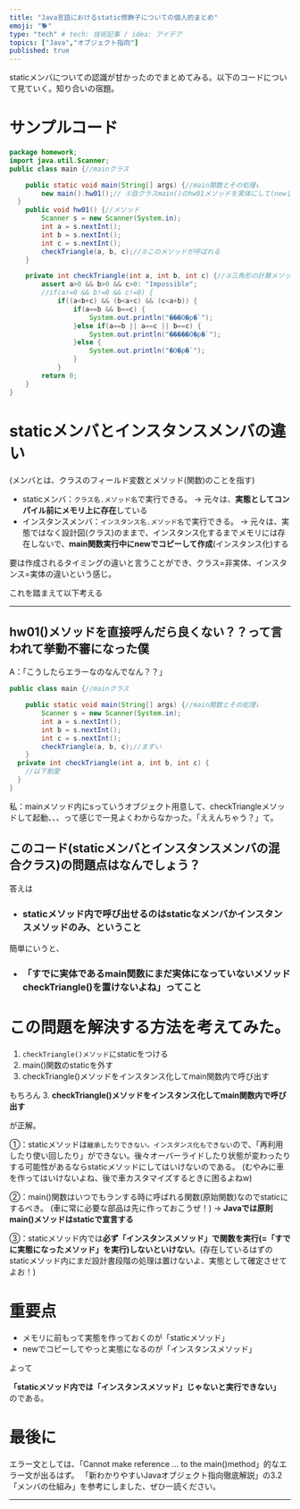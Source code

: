 ```yaml
---
title: "Java言語におけるstatic修飾子についての個人的まとめ"
emoji: "🐕"
type: "tech" # tech: 技術記事 / idea: アイデア
topics: ["Java","オブジェクト指向"]
published: true
---
```

staticメンバについての認識が甘かったのでまとめてみる。以下のコードについて見ていく。知り合いの宿題。

# サンプルコード
```java:main.java
package homework;
import java.util.Scanner;
public class main {//mainクラス

	public static void main(String[] args) {//main関数とその処理↓
		new main().hw01();// ①自クラスmain()のhw01メソッドを実体にして(newして)起動
  }
	public void hw01() {//メソッド
		Scanner s = new Scanner(System.in);
		int a = s.nextInt();
		int b = s.nextInt();
		int c = s.nextInt();
		checkTriangle(a, b, c);//②このメソッドが呼ばれる
	}

	private int checkTriangle(int a, int b, int c) {//③三角形の計算メソッド、今は重要ではない
		assert a>0 && b>0 && c>0: "Impossible";
		//if(a!=0 && b!=0 && c!=0) {
			if((a<b+c) && (b<a+c) && (c<a+b)) {
				if(a==b && b==c) {
					System.out.println("���O�p�`");
				}else if(a==b || a==c || b==c) {
					System.out.println("�����O�p�`");
				}else {
					System.out.println("�O�p�`");
				}
			}
		return 0;
	}
}
```

# staticメンバとインスタンスメンバの違い
(メンバとは、クラスのフィールド変数とメソッド(関数)のことを指す)
- staticメンバ：`クラス名.メソッド名`で実行できる。
-> 元々は、**実態としてコンパイル前にメモリ上に存在**している
- インスタンスメンバ：`インスタンス名.メソッド名`で実行できる。
-> 元々は、実態ではなく設計図(クラス)のままで、インスタンス化するまでメモリには存在しないで、**main関数実行中にnewでコピーして作成**(インスタンス化)する

要は作成されるタイミングの違いと言うことができ、クラス=非実体、インスタンス=実体の違いという感じ。

これを踏まえて以下考える
***

## hw01()メソッドを直接呼んだら良くない？？って言われて挙動不審になった僕
A：「こうしたらエラーなのなんでなん？？」
```java:main.java
public class main {//mainクラス

	public static void main(String[] args) {//main関数とその処理↓
		Scanner s = new Scanner(System.in);
		int a = s.nextInt();
		int b = s.nextInt();
		int c = s.nextInt();
		checkTriangle(a, b, c);//まずい
	}
  private int checkTriangle(int a, int b, int c) {
    //以下割愛
  }
}
```
私：mainメソッド内にsっていうオブジェクト用意して、checkTriangleメソッドして起動、、、って感じで一見よくわからなかった。「ええんちゃう？」て。


## このコード(staticメンバとインスタンスメンバの混合クラス)の問題点はなんでしょう？

答えは
- ### staticメソッド内で呼び出せるのはstaticなメンバかインスタンスメソッドのみ、ということ
簡単にいうと、
- ### 「すでに実体であるmain関数にまだ実体になっていないメソッドcheckTriangle()を置けないよね」ってこと

# この問題を解決する方法を考えてみた。
1. `checkTriangle()メソッド`にstaticをつける
2. main()関数のstaticを外す
3. checkTriangle()メソッドをインスタンス化してmain関数内で呼び出す

もちろん 3. **checkTriangle()メソッドをインスタンス化してmain関数内で呼び出す**

が正解。

①：staticメソッドは`継承したりできない。インスタンス化もできない`ので、「再利用したり使い回したり」ができない。後々オーバーライドしたり状態が変わったりする可能性があるならstaticメソッドにしてはいけないのである。
(むやみに車を作ってはいけないよね、後で車カスタマイズするときに困るよねw)

②：main()関数はいつでもランする時に呼ばれる関数(原始関数)なのでstaticにするべき。
(車に常に必要な部品は先に作っておこうぜ！)
-> **Javaでは原則main()メソッドはstaticで宣言する**

③：staticメソッド内では**必ず「インスタンスメソッド」で関数を実行(=「すでに実態になったメソッド」を実行)しないといけない**。(存在しているはずのstaticメソッド内にまだ設計書段階の処理は置けないよ、実態として確定させてよお！)

# 重要点
- メモリに前もって実態を作っておくのが「staticメソッド」
- newでコピーしてやっと実態になるのが「インスタンスメソッド」

よって

**「staticメソッド内では「インスタンスメソッド」じゃないと実行できない」**　のである。

# 最後に
エラー文としては、「Cannot make reference ... to the main()method」的なエラー文が出るはず。
「新わかりやすいJavaオブジェクト指向徹底解説」の3.2「メンバの仕組み」を参考にしました、ぜひ一読ください。

***
